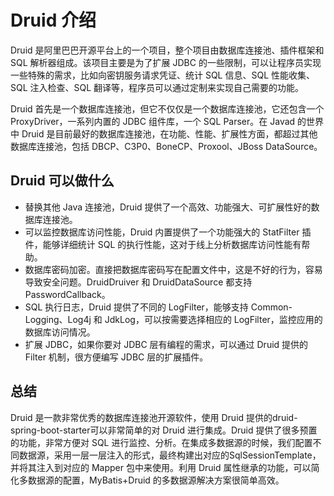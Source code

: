 # Druid 介绍

Druid 是阿里巴巴开源平台上的一个项目，整个项目由数据库连接池、插件框架和 SQL 解析器组成。该项目主要是为了扩展 JDBC 的一些限制，可以让程序员实现一些特殊的需求，比如向密钥服务请求凭证、统计 SQL 信息、SQL 性能收集、SQL 注入检查、SQL 翻译等，程序员可以通过定制来实现自己需要的功能。

Druid 首先是一个数据库连接池，但它不仅仅是一个数据库连接池，它还包含一个 ProxyDriver，一系列内置的 JDBC 组件库，一个 SQL Parser。在 Javad 的世界中 Druid 是目前最好的数据库连接池，在功能、性能、扩展性方面，都超过其他数据库连接池，包括 DBCP、C3P0、BoneCP、Proxool、JBoss DataSource。

## Druid 可以做什么

- 替换其他 Java 连接池，Druid 提供了一个高效、功能强大、可扩展性好的数据库连接池。
- 可以监控数据库访问性能，Druid 内置提供了一个功能强大的 StatFilter 插件，能够详细统计 SQL 的执行性能，这对于线上分析数据库访问性能有帮助。
- 数据库密码加密。直接把数据库密码写在配置文件中，这是不好的行为，容易导致安全问题。DruidDruiver 和 DruidDataSource 都支持 PasswordCallback。
- SQL 执行日志，Druid 提供了不同的 LogFilter，能够支持 Common-Logging、Log4j 和 JdkLog，可以按需要选择相应的 LogFilter，监控应用的数据库访问情况。
- 扩展 JDBC，如果你要对 JDBC 层有编程的需求，可以通过 Druid 提供的 Filter 机制，很方便编写 JDBC 层的扩展插件。

## 总结

Druid 是一款非常优秀的数据库连接池开源软件，使用 Druid 提供的druid-spring-boot-starter可以非常简单的对 Druid 进行集成。Druid 提供了很多预置的功能，非常方便对 SQL 进行监控、分析。在集成多数据源的时候，我们配置不同数据源，采用一层一层注入的形式，最终构建出对应的SqlSessionTemplate，并将其注入到对应的 Mapper 包中来使用。利用 Druid 属性继承的功能，可以简化多数据源的配置，MyBatis+Druid 的多数据源解决方案很简单高效。